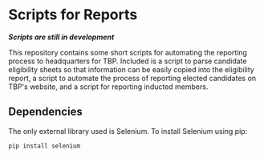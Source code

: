# Scripts for Reports
***Scripts are still in development*** <br>

This repository contains some short scripts for automating the reporting process to headquarters for TBP. Included is a script to parse candidate eligibility sheets so that information can be easily copied into the eligibility report, a script to automate the process of reporting elected candidates on TBP's website, and a script for reporting inducted members.

## Dependencies
The only external library used is Selenium. To install Selenium using pip:
```
pip install selenium
```
